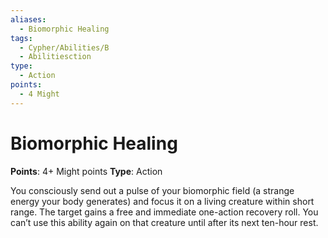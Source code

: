 ```yaml
---
aliases:
  - Biomorphic Healing
tags:
  - Cypher/Abilities/B
  - Abilitiesction
type:
  - Action
points:
  - 4 Might
---
```


# Biomorphic Healing

**Points**: 4+ Might points
**Type**: Action

You consciously send out a pulse of your biomorphic field (a strange energy your body generates) and focus it on a living creature within short range. The target gains a free and immediate one-action recovery roll. You can’t use this ability again on that creature until after its next ten-hour rest.
